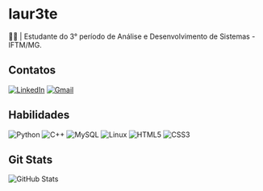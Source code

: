 # laur3te

👩‍💻 | Estudante do 3° período de Análise e Desenvolvimento de Sistemas - IFTM/MG.

## Contatos
[![LinkedIn](https://img.shields.io/badge/LinkedIn-10002B?style=for-the-badge&logo=linkedin&logoColor=white)](https://www.linkedin.com/in/laur3te) 
[![Gmail](https://img.shields.io/badge/Gmail-240046?style=for-the-badge&logo=gmail&logoColor=white)](mailto:lauramarques496@gmail.com)

## Habilidades
![Python](https://img.shields.io/badge/python-10002B?style=for-the-badge&logo=python&logoColor=white)
![C++](https://img.shields.io/badge/C%2B%2B-240046?style=for-the-badge&logo=c%2B%2B&logoColor=white)
![MySQL](https://img.shields.io/badge/MySQL-3C096C?style=for-the-badge&logo=mysql&logoColor=white)
![Linux](https://img.shields.io/badge/Linux-5A189A?style=for-the-badge&logo=linux&logoColor=white)
![HTML5](https://img.shields.io/badge/HTML5-7B2CBF?style=for-the-badge&logo=html5&logoColor=white)
![CSS3](https://img.shields.io/badge/CSS3-9D4EDD?style=for-the-badge&logo=css3&logoColor=white)

## Git Stats
![GitHub Stats](https://github-readme-stats.vercel.app/api?username=laur3te&theme=transparent&bg_color=E0AAFF&border_color=E0AAFF&show_icons=true&icon_color=10002B&title_color=10002B&text_color=FFF)
